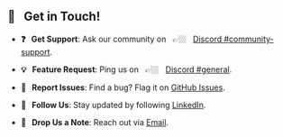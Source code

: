 ## 🤗 &nbsp; Get in Touch!

- **❓ &nbsp; Get Support**: Ask our community on &nbsp; 👉🏼 &nbsp; [Discord #community-support](https://discord.gg/MVCvNgNQ7G).
  
- **💡 &nbsp; Feature Request**: Ping us on &nbsp; 👉🏼 &nbsp; [Discord #general](https://discord.gg/MVCvNgNQ7G).
  
- **🐞 &nbsp; Report Issues**: Find a bug? Flag it on [GitHub Issues](https://github.com/sapient-technology/sapient-unreal/issues).

- **📢 &nbsp; Follow Us**: Stay updated by following [LinkedIn](https://www.linkedin.com/company/sapient-tech/).

- **📧 &nbsp; Drop Us a Note**: Reach out via [Email](mailto:info@sapientstudio.com).